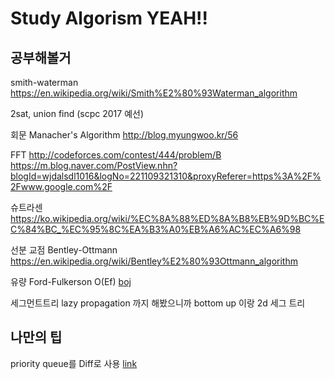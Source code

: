 # Study Algorism YEAH!!

## 공부해볼거

smith-waterman https://en.wikipedia.org/wiki/Smith%E2%80%93Waterman_algorithm

2sat, union find (scpc 2017 예선)

회문 Manacher's Algorithm http://blog.myungwoo.kr/56

FFT http://codeforces.com/contest/444/problem/B
https://m.blog.naver.com/PostView.nhn?blogId=wjdalsdl1016&logNo=221109321310&proxyReferer=https%3A%2F%2Fwww.google.com%2F

슈트라센 https://ko.wikipedia.org/wiki/%EC%8A%88%ED%8A%B8%EB%9D%BC%EC%84%BC_%EC%95%8C%EA%B3%A0%EB%A6%AC%EC%A6%98

선분 교점 Bentley-Ottmann
https://en.wikipedia.org/wiki/Bentley%E2%80%93Ottmann_algorithm

유량
Ford-Fulkerson O(Ef) [boj](https://www.acmicpc.net/problem/6086)

세그먼트트리
lazy propagation 까지 해봤으니까 bottom up 이랑 2d 세그 트리

## 나만의 팁

priority queue를 Diff로 사용 [link](http://codeforces.com/contest/1428/problem/E)
